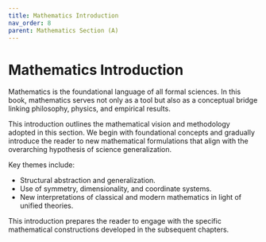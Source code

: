 ```yaml
---
title: Mathematics Introduction
nav_order: 8
parent: Mathematics Section (A)
---
```


# Mathematics Introduction

Mathematics is the foundational language of all formal sciences. In this book, mathematics serves not only as a tool but also as a conceptual bridge linking philosophy, physics, and empirical results.

This introduction outlines the mathematical vision and methodology adopted in this section. We begin with foundational concepts and gradually introduce the reader to new mathematical formulations that align with the overarching hypothesis of science generalization.

Key themes include:
- Structural abstraction and generalization.
- Use of symmetry, dimensionality, and coordinate systems.
- New interpretations of classical and modern mathematics in light of unified theories.

This introduction prepares the reader to engage with the specific mathematical constructions developed in the subsequent chapters.

